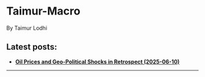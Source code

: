 

<h1> Taimur-Macro </h1>

By Taimur Lodhi

## Latest posts:

  - [**Oil Prices and Geo-Political Shocks in Retrospect (2025-06-10)**](post_2/body.md)







---


